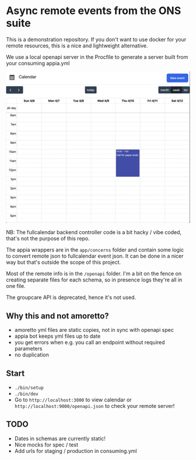 # Async remote events from the ONS suite

This is a demonstration repository. If you don't want to use docker for your remote
resources, this is a nice and lightweight alternative.

We use a local openapi server in the Procfile to generate a server built from your
consuming appia.yml

![Screenshot](screenshot.png)

NB: The fullcalendar backend controller code is a bit hacky / vibe coded,
that's not the purpose of this repo.

The appia wrappers are in the `app/concerns` folder and contain some logic to convert
remote json to fullcalendar event json. It can be done in a nicer way but that's
outside the scope of this project.

Most of the remote info is in the `/openapi` folder. I'm a bit on the fence on creating
separate files for each schema, so in presence logs they're all in one file.

The groupcare API is deprecated, hence it's not used.

## Why this and not amoretto?

* amoretto yml files are static copies, not in sync with openapi spec
* appia bot keeps yml files up to date
* you get errors when e.g. you call an endpoint without required parameters
* no duplication

## Start

* `./bin/setup`
* `./bin/dev`
* Go to `http://localhost:3000` to view calendar or `http://localhost:9000/openapi.json`
to check your remote server!

## TODO

* Dates in schemas are currently static!
* Nice mocks for spec / test
* Add urls for staging / production in consuming.yml
